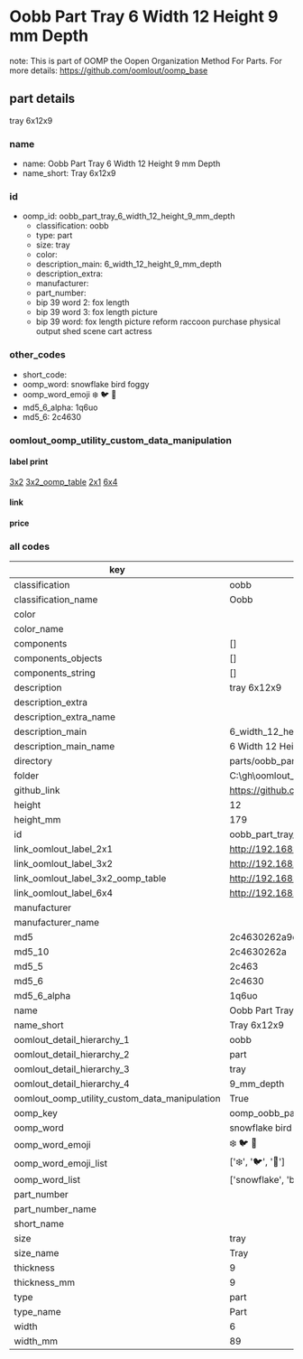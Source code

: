 # Oobb Part Tray 6 Width 12 Height 9 mm Depth  

note: This is part of OOMP the Oopen Organization Method For Parts. For more details: https://github.com/oomlout/oomp_base

##  part details
  



tray 6x12x9



### name
* name: Oobb Part Tray 6 Width 12 Height 9 mm Depth
* name_short: Tray 6x12x9 
### id
* oomp_id: oobb_part_tray_6_width_12_height_9_mm_depth
  * classification: oobb
  * type: part
  * size: tray
  * color: 
  * description_main: 6_width_12_height_9_mm_depth
  * description_extra: 
  * manufacturer: 
  * part_number: 
  * bip 39 word 2: fox length
  * bip 39 word 3: fox length picture
  * bip 39 word: fox length picture reform raccoon purchase physical output shed scene cart actress

### other_codes
* short_code: 
* oomp_word: snowflake bird foggy
* oomp_word_emoji :snowflake: :bird: :foggy:
* md5_6_alpha: 1q6uo
* md5_6: 2c4630






### oomlout_oomp_utility_custom_data_manipulation
#### label print
[3x2](http://192.168.1.245:1112/?label=oomp%201q6uo)
[3x2_oomp_table](http://192.168.1.108:1112/?label=oomp%201q6uo)
[2x1](http://192.168.1.242:1112/?label=oomp%201q6uo)
[6x4](http://192.168.1.55:1112/?label=oomp%201q6uo)    

#### link

                              

#### price







### all codes 
| key | value |  
| --- | --- |  
| classification | oobb |  
| classification_name | Oobb |  
| color |  |  
| color_name |  |  
| components | [] |  
| components_objects | [] |  
| components_string | [] |  
| description | tray 6x12x9 |  
| description_extra |  |  
| description_extra_name |  |  
| description_main | 6_width_12_height_9_mm_depth |  
| description_main_name | 6 Width 12 Height 9 mm Depth |  
| directory | parts/oobb_part_tray_6_width_12_height_9_mm_depth |  
| folder | C:\gh\oomlout_oobb_version_4_generated_parts\parts\oobb_part_tray_6_width_12_height_9_mm_depth |  
| github_link | https://github.com/oomlout/oomlout_oomp_part_src/tree/main/parts/oobb_part_tray_6_width_12_height_9_mm_depth |  
| height | 12 |  
| height_mm | 179 |  
| id | oobb_part_tray_6_width_12_height_9_mm_depth |  
| link_oomlout_label_2x1 | http://192.168.1.242:1112/?label=oomp%201q6uo |  
| link_oomlout_label_3x2 | http://192.168.1.245:1112/?label=oomp%201q6uo |  
| link_oomlout_label_3x2_oomp_table | http://192.168.1.108:1112/?label=oomp%201q6uo |  
| link_oomlout_label_6x4 | http://192.168.1.55:1112/?label=oomp%201q6uo |  
| manufacturer |  |  
| manufacturer_name |  |  
| md5 | 2c4630262a9d747eb8d82b4548a002e2 |  
| md5_10 | 2c4630262a |  
| md5_5 | 2c463 |  
| md5_6 | 2c4630 |  
| md5_6_alpha | 1q6uo |  
| name | Oobb Part Tray 6 Width 12 Height 9 mm Depth |  
| name_short | Tray 6x12x9  |  
| oomlout_detail_hierarchy_1 | oobb |  
| oomlout_detail_hierarchy_2 | part |  
| oomlout_detail_hierarchy_3 | tray |  
| oomlout_detail_hierarchy_4 | 9_mm_depth |  
| oomlout_oomp_utility_custom_data_manipulation | True |  
| oomp_key | oomp_oobb_part_tray_6_width_12_height_9_mm_depth |  
| oomp_word | snowflake bird foggy |  
| oomp_word_emoji | :snowflake: :bird: :foggy: |  
| oomp_word_emoji_list | [':snowflake:', ':bird:', ':foggy:'] |  
| oomp_word_list | ['snowflake', 'bird', 'foggy'] |  
| part_number |  |  
| part_number_name |  |  
| short_name |  |  
| size | tray |  
| size_name | Tray |  
| thickness | 9 |  
| thickness_mm | 9 |  
| type | part |  
| type_name | Part |  
| width | 6 |  
| width_mm | 89 |  
